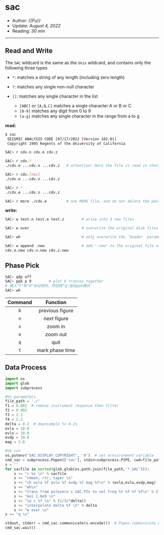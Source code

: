 # sac

- Author: *{{Fu}}*
- Update: *August 4, 2022*
- Reading: *30 min*

---

## Read and Write

The `SAC` wildcard is the same as the `Unix` wildcard, and contains only the following three types

- `*`: matches a string of any length (including zero length)

- `?`: matches any single non-null character

- `[]`: matches any single character in the list
    - `[ABC]` or `[A,B,C]` matches a single character A or B or C
    - `[0-9]` matches any digit from 0 to 9
    - `[a-g]` matches any single character in the range from a to g


**read:**

```bash
$ sac
 SEISMIC ANALYSIS CODE [07/17/2022 (Version 102.0)]
 Copyright 1995 Regents of the University of California

SAC> r cdv.n cdv.e cdv.z

SAC> r cdv.?                
./cdv.e ...cdv.n ...cdv.z   # attention! Here the file is read in character sort order

SAC> r cdv.[nez]
./cdv.e ...cdv.n ...cdv.z

SAC> r *   
./cdv.e ...cdv.n ...cdv.z

SAC> r more ./cdv.e         # one MORE file, and do not delete the past files in memory
```


**write:**

```bash
SAC> w test.n test.e test.z        # write into 3 new files

SAC> w over                        # overwrite the original disk files

SAC> wh                            # only overwrite the `header` parameters to the disk files

SAC> w append .new                 # add ".new" to the original file name
cdv.e.new cdv.n.new cdv.z.new
```


## Phase Pick


```bash
SAC> qdp off
SAC> ppk p 9        # plot 9 trances together
# 键入"t"和"0"标记到时，然后按"q"退出ppk模式
SAC> wh 
```
|    Command       |    Function    |      
| :------------:    | :-------------: |
| `b` | previous figure |
| `n` | next figure  |
| `x` | zoom in  |
| `o` | zoom out  |
| `q` | quit  |
| `t` | mark phase time |

## Data Process


```python
import os
import glob
import subprocess

#%% parameters
file_path = './'
f1 = 0.001  # remove instrument response then filter
f2 = 0.003
f3 = 2.1
f4 = 2.3
delta = 0.2  # downsample to 0.2s
evla = 10.0
evlo = 10.0
evdp = 10.0
mag = 5.0

#%% run
os.putenv("SAC_DISPLAY_COPYRIGHT", '0')  # set ernvironment variable
cmd_sac = subprocess.Popen(['sac'], stdin=subprocess.PIPE, cwd=file_path)
s = ''
for sacfile in sorted(glob.glob(os.path.join(file_path,'*.SAC'))):
    s += "r %s \n" % sacfile 
    s += "rmean; rtr; taper \n" 
    s += "ch evla %f evlo %f evdp %f mag %f\n" % (evla,evlo,evdp,mag)
    s += "wh\n"
    s += "trans from polezero s SAC.PZs to vel freq %f %f %f %f\n" % (f1,f2,f3,f4)   # remove response to velocity records
    s += "mul 1.0e9 \n" 
    s += "lp c %f \n" % (1/(2*delta))
    s += "interpolate delta %f \n" % delta
    s += "w over \n"
s += "q \n"

stdout, stderr = cmd_sac.communicate(s.encode())  # Popen.communicate will auto with Popen.wait(), but add wait() by yourself in case
cmd_sac.wait()
```



